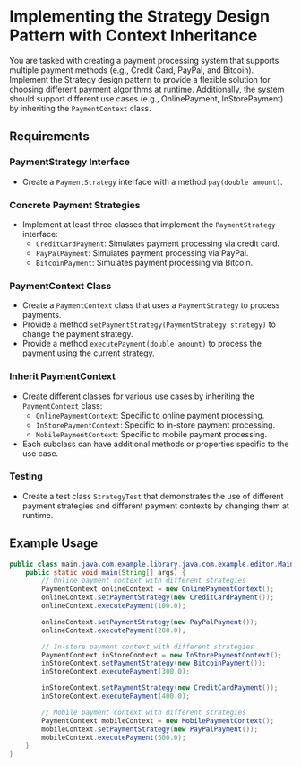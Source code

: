 # Implementing the Strategy Design Pattern with Context Inheritance

You are tasked with creating a payment processing system that supports multiple payment methods (e.g., Credit Card, PayPal, and Bitcoin). Implement the Strategy design pattern to provide a flexible solution for choosing different payment algorithms at runtime. Additionally, the system should support different use cases (e.g., OnlinePayment, InStorePayment) by inheriting the `PaymentContext` class.

## Requirements

### PaymentStrategy Interface
- Create a `PaymentStrategy` interface with a method `pay(double amount)`.

### Concrete Payment Strategies
- Implement at least three classes that implement the `PaymentStrategy` interface:
    - `CreditCardPayment`: Simulates payment processing via credit card.
    - `PayPalPayment`: Simulates payment processing via PayPal.
    - `BitcoinPayment`: Simulates payment processing via Bitcoin.

### PaymentContext Class
- Create a `PaymentContext` class that uses a `PaymentStrategy` to process payments.
- Provide a method `setPaymentStrategy(PaymentStrategy strategy)` to change the payment strategy.
- Provide a method `executePayment(double amount)` to process the payment using the current strategy.

### Inherit PaymentContext
- Create different classes for various use cases by inheriting the `PaymentContext` class:
    - `OnlinePaymentContext`: Specific to online payment processing.
    - `InStorePaymentContext`: Specific to in-store payment processing.
    - `MobilePaymentContext`: Specific to mobile payment processing.
- Each subclass can have additional methods or properties specific to the use case.

### Testing
- Create a test class `StrategyTest` that demonstrates the use of different payment strategies and different payment contexts by changing them at runtime.

## Example Usage

```java
public class main.java.com.example.library.java.com.example.editor.Main {
    public static void main(String[] args) {
        // Online payment context with different strategies
        PaymentContext onlineContext = new OnlinePaymentContext();
        onlineContext.setPaymentStrategy(new CreditCardPayment());
        onlineContext.executePayment(100.0);

        onlineContext.setPaymentStrategy(new PayPalPayment());
        onlineContext.executePayment(200.0);

        // In-store payment context with different strategies
        PaymentContext inStoreContext = new InStorePaymentContext();
        inStoreContext.setPaymentStrategy(new BitcoinPayment());
        inStoreContext.executePayment(300.0);

        inStoreContext.setPaymentStrategy(new CreditCardPayment());
        inStoreContext.executePayment(400.0);

        // Mobile payment context with different strategies
        PaymentContext mobileContext = new MobilePaymentContext();
        mobileContext.setPaymentStrategy(new PayPalPayment());
        mobileContext.executePayment(500.0);
    }
}

